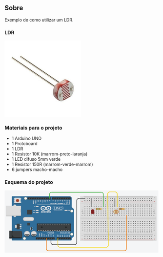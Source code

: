 ## Sobre
Exemplo de como utilizar um LDR.

### LDR
![](ldr.png)

### Materiais para o projeto
* 1 Arduino UNO
* 1 Protoboard
* 1 LDR
* 1 Resistor 10K (marrom-preto-laranja)
* 1 LED difuso 5mm verde
* 1 Resistor 150R (marrom-verde-marrom)
* 6 jumpers macho-macho

### Esquema do projeto
![](esquema.png)
